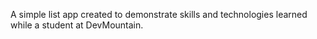 A simple list app created to demonstrate skills and technologies learned while a student at DevMountain. 